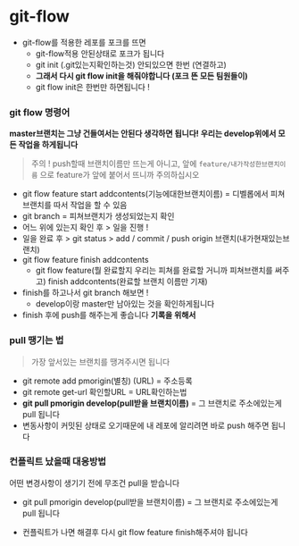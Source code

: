 # git-flow

- git-flow를 적용한 레포를 포크를 뜨면
    - git-flow적용 안된상태로 포크가 됩니다
    - git init (.git있는지확인하는것) 안되있으면 한번 (연결하고)
    - **그래서 다시 git flow init을 해줘야합니다 (포크 뜬 모든 팀원들이)**
    - git flow init은 한번만 하면됩니다 !



### git flow 명령어

**master브랜치는 그냥 건들여서는 안된다 생각하면 됩니다!
우리는 develop위에서 모든 작업을 하게됩니다**

> 주의 ! push할때 브랜치이름만 뜨는게 아니고,
앞에 `feature/내가작성한브랜치이름` 으로 feature가 앞에 붙어서 뜨니까 주의하십시오


- git flow feature start addcontents(기능에대한브랜치이름) = 디벨롭에서 피쳐브랜치를 따서 작업을 할 수 있음
- git branch = 피쳐브랜치가 생성되었는지 확인
- 어느 위에 있는지 확인 후 > 일을 진행 !
- 일을 완료 후 > git status > add / commit / push origin 브랜치(내가현재있는브랜치)
- git flow feature finish addcontents
    - git flow feature(뭘 완료할지 우리는 피쳐를 완료할 거니까 피쳐브랜치를 써주고) finish addcontents(완료할 브랜치 이름만 기재)
- finish를 하고나서 git branch 해보면 !
    - develop이랑 master만 남아있는 것을 확인하게됩니다
- finish 후에 push를 해주는게 좋습니다 **기록을 위해서**


### pull 땡기는 법

> 가장 앞서있는 브랜치를 땡겨주시면 됩니다

- git remote add pmorigin(별칭) (URL) = 주소등록
- git remote get-url 확인할URL = URL확인하는법
- **git pull pmorigin develop(pull받을 브랜치이름)** = 그 브랜치로 주소에있는게 pull 됩니다
- 변동사항이 커밋된 상태로 오기때문에 내 레포에 알리려면 바로 push 해주면 됩니다


### 컨플릭트 났을때 대응방법


어떤 변경사항이 생기기 전에 무조건 pull을 받습니다
- git pull pmorigin develop(pull받을 브랜치이름) = 그 브랜치로 주소에있는게 pull 됩니다



- 컨플릭트가 나면 해결후 다시 git flow feature finish해주셔야 됩니다

